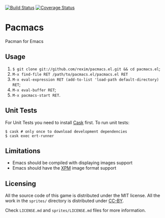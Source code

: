 [![Build Status](https://travis-ci.org/rexim/pacmacs.el.svg?branch=master)](https://travis-ci.org/rexim/pacmacs.el)
[![Coverage Status](https://coveralls.io/repos/rexim/pacmacs.el/badge.svg?branch=master&service=github)](https://coveralls.io/github/rexim/pacmacs.el?branch=master)

# Pacmacs #

Pacman for Emacs

## Usage ##

1. `$ git clone git://github.com/rexim/pacmacs.el.git && cd pacmacs.el`;
2. `M-x find-file RET /path/to/pacmacs.el/pacmacs.el RET`
3. `M-x eval-expression RET (add-to-list 'load-path default-directory) RET`;
4. `M-x eval-buffer RET`;
5. `M-x pacmacs-start RET`.

## Unit Tests ##

For Unit Tests you need to install
[Cask](http://cask.readthedocs.org/en/latest/) first. To run unit
tests:

    $ cask # only once to download development dependencies
    $ cask exec ert-runner

## Limitations ##

- Emacs should be compiled with displaying images support
- Emacs should have the [XPM](https://en.wikipedia.org/wiki/X_PixMap) image format support

## Licensing ##

All the source code of this game is distributed under the MIT
license. All the work in the `sprites/` directory is distributed under
[CC-BY](https://creativecommons.org/licenses/by/4.0/).

Check `LICENSE.md` and `sprites/LICENSE.md` files for more
information.
